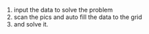1. input the data to solve the problem
2. scan the pics and auto fill the data to the grid
3. and solve it.